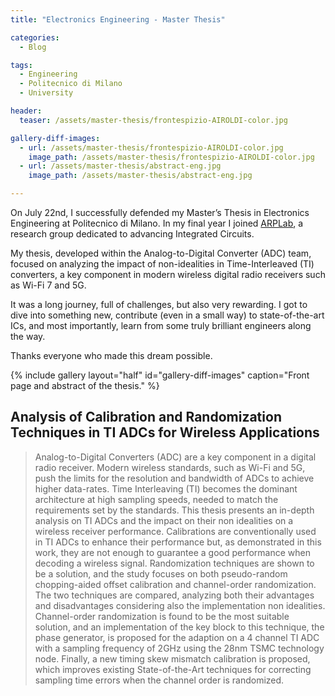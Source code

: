 ```yaml
---
title: "Electronics Engineering - Master Thesis"

categories:
  - Blog

tags:
  - Engineering
  - Politecnico di Milano
  - University

header:
  teaser: /assets/master-thesis/frontespizio-AIROLDI-color.jpg

gallery-diff-images:
  - url: /assets/master-thesis/frontespizio-AIROLDI-color.jpg
    image_path: /assets/master-thesis/frontespizio-AIROLDI-color.jpg
  - url: /assets/master-thesis/abstract-eng.jpg
    image_path: /assets/master-thesis/abstract-eng.jpg

---
```


On July 22nd, I successfully defended my Master’s Thesis in Electronics Engineering at Politecnico di Milano.
In my final year I joined [ARPLab](https://arplab.deib.polimi.it/), a research group dedicated to advancing Integrated Circuits.

My thesis, developed within the Analog-to-Digital Converter (ADC) team, focused on analyzing the impact of non-idealities in Time-Interleaved (TI) converters, a key component in modern wireless digital radio receivers such as Wi-Fi 7 and 5G.

It was a long journey, full of challenges, but also very rewarding. I got to dive into something new, contribute (even in a small way) to state-of-the-art ICs, and most importantly, learn from some truly brilliant engineers along the way.

Thanks everyone who made this dream possible.


{% include gallery layout="half" id="gallery-diff-images" caption="Front page and abstract of the thesis." %}

## Analysis of Calibration and Randomization Techniques in TI ADCs for Wireless Applications
> Analog-to-Digital Converters (ADC) are a key component in a digital radio receiver. Modern wireless standards, such as Wi-Fi and 5G, push the limits for the resolution and bandwidth of ADCs to achieve higher data-rates. Time Interleaving (TI) becomes the dominant architecture at high sampling speeds, needed to match the requirements set by the standards. This thesis presents an in-depth analysis on TI ADCs and the impact on their non idealities on a wireless receiver performance. Calibrations are conventionally used in TI ADCs to enhance their performance but, as demonstrated in this work, they are not enough to guarantee a good performance when decoding a wireless signal. Randomization techniques are shown to be a solution, and the study focuses on both pseudo-random chopping-aided offset calibration and channel-order randomization. The two techniques are compared, analyzing both their advantages and disadvantages considering also the implementation non idealities. Channel-order randomization is found to be the most suitable solution, and an implementation of the key block to this technique, the phase generator, is proposed for the adaption on a 4 channel TI ADC with a sampling frequency of 2GHz using the 28nm TSMC technology node. Finally, a new timing skew mismatch calibration is proposed, which improves existing State-of-the-Art techniques for correcting sampling time errors when the channel order is randomized.
